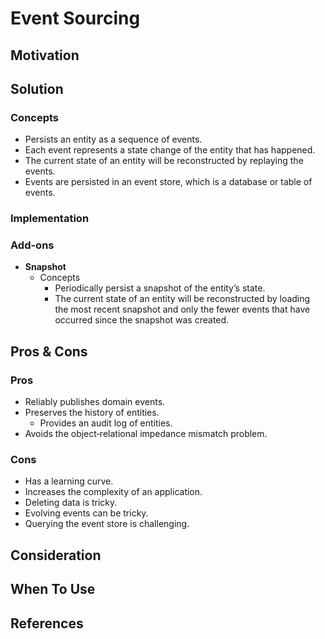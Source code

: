 # Event Sourcing

## Motivation

## Solution
### Concepts
- Persists an entity as a sequence of events.
- Each event represents a state change of the entity that has happened.
- The current state of an entity will be reconstructed by replaying the events.
- Events are persisted in an event store, which is a database or table of events.

### Implementation
### Add-ons
- **Snapshot**
   - Concepts
      - Periodically persist a snapshot of the entity’s state.
      - The current state of an entity will be reconstructed by loading the most recent snapshot and only the fewer events that have occurred since the snapshot was created.

## Pros & Cons
### Pros
- Reliably publishes domain events.
- Preserves the history of entities.
   - Provides an audit log of entities.
- Avoids the object‑relational impedance mismatch problem.


### Cons
- Has a learning curve.
- Increases the complexity of an application.
- Deleting data is tricky.
- Evolving events can be tricky.
- Querying the event store is challenging.

## Consideration
## When To Use
## References
